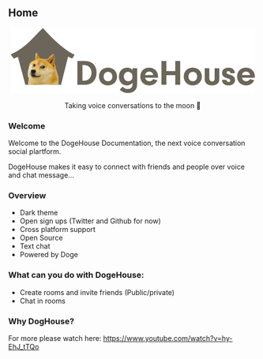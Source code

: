 ## Home
<p align="center">
<img src="https://raw.githubusercontent.com/benawad/dogehouse/staging/dogehouse-github.png"/>
</p>
<p align="center">
 Taking voice conversations to the moon 🚀
</p>

### Welcome
Welcome to the DogeHouse Documentation, the next voice conversation social plartform.

DogeHouse makes it easy to connect with friends and people over voice and chat message...

### Overview
- Dark theme
- Open sign ups (Twitter and Github for now)
- Cross platform support
- Open Source
- Text chat
- Powered by Doge

### What can you do with DogeHouse:
- Create rooms and invite friends (Public/private) 
- Chat in rooms

### Why DogHouse?
For more please watch here: https://www.youtube.com/watch?v=hy-EhJ_tTQo
